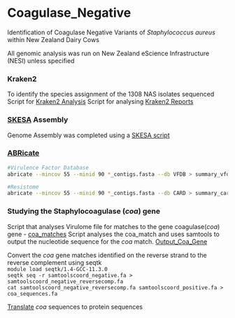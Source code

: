 # Coagulase_Negative
Identification of Coagulase Negative Variants of *Staphylococcus aureus* within New Zealand Dairy Cows

All genomic analysis was run on New Zealand eScience Infrastructure (NESI) unless specified

### Kraken2 
To identify the species assignment of the 1308 NAS isolates sequenced 
Script for [Kraken2 Analysis](https://github.com/emv6/Coagulase_Negative/blob/main/Kraken2.sh)
Script for analysing [Kraken2 Reports](https://github.com/emv6/Coagulase_Negative/blob/main/Kraken2_Report.py)

### [SKESA](https://github.com/ncbi/SKESA) Assembly 
Genome Assembly was completed using a [SKESA script](https://github.com/emv6/Coagulase_Negative/blob/main/skesa.sh)

### [ABRicate](https://github.com/tseemann/abricate)
```bash
#Virulence Factor Database
abricate --mincov 55 --minid 90 *_contigs.fasta --db VFDB > summary_vfdb.txt
```
```bash
#Resistome
abricate --mincov 55 --minid 90 *_contigs.fasta --db CARD > summary_card.txt
```

### Studying the Staphylocoagulase (*coa*) gene
Script that analyses Virulome file for matches to the gene coagulase(*coa*) gene - [coa_matches](https://github.com/emv6/Coagulase_Negative/blob/main/coa_match.py)
Script analyses the coa_match and uses samtools to output the nucleotide sequence for the *coa* match. [Output_Coa_Gene](https://github.com/emv6/Coagulase_Negative/blob/main/Output_coa_gene.sh)

Convert the *coa* gene matches identified on the reverse strand to the reverse complement using seqtk \
`module load seqtk/1.4-GCC-11.3.0` \
`seqtk seq -r samtoolscoord_negative.fa > samtoolscoord_negative_reversecomp.fa` \
`cat samtoolscoord_negative_reversecomp.fa samtoolscoord_positive.fa > coa_sequences.fa` 

[Translate](https://www.bioinformatics.org/sms2/translate.html) *coa* sequences to protein sequences







